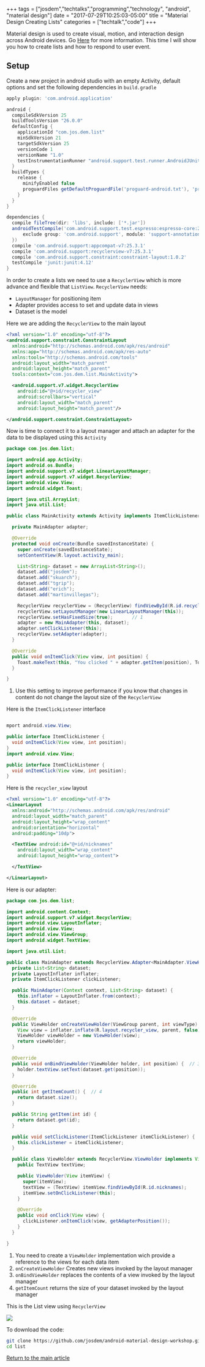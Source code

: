 +++
tags = ["josdem","techtalks","programming","technology", "android", "material design"]
date = "2017-07-29T10:25:03-05:00"
title = "Material Design Creating Lists"
categories = ["techtalk","code"]
+++

Material design is used to create visual, motion, and interaction design across Android devices. Go [Here](https://developer.android.com/training/material/index.html) for more information. This time I will show you how to create lists and how to respond to user event.

## Setup

Create a new project in android studio with an empty Activity, default options and set the following dependencies in `build.gradle`

```groovy
apply plugin: 'com.android.application'

android {
  compileSdkVersion 25
  buildToolsVersion "26.0.0"
  defaultConfig {
    applicationId "com.jos.dem.list"
    minSdkVersion 21
    targetSdkVersion 25
    versionCode 1
    versionName "1.0"
    testInstrumentationRunner "android.support.test.runner.AndroidJUnitRunner"
  }
  buildTypes {
    release {
      minifyEnabled false
      proguardFiles getDefaultProguardFile('proguard-android.txt'), 'proguard-rules.pro'
    }
  }
}

dependencies {
  compile fileTree(dir: 'libs', include: ['*.jar'])
  androidTestCompile('com.android.support.test.espresso:espresso-core:2.2.2', {
      exclude group: 'com.android.support', module: 'support-annotations'
  })
  compile 'com.android.support:appcompat-v7:25.3.1'
  compile 'com.android.support:recyclerview-v7:25.3.1'
  compile 'com.android.support.constraint:constraint-layout:1.0.2'
  testCompile 'junit:junit:4.12'
}
```

In order to create a lists we need to use a `RecyclerView` which is more advance and flexible that `ListView`. `RecyclerView` needs:

* `LayoutManager` for positioning item
* Adapter provides access to set and update data in views
* Dataset is the model

Here we are adding the `RecyclerView` to the main layout

```xml
<?xml version="1.0" encoding="utf-8"?>
<android.support.constraint.ConstraintLayout
  xmlns:android="http://schemas.android.com/apk/res/android"
  xmlns:app="http://schemas.android.com/apk/res-auto"
  xmlns:tools="http://schemas.android.com/tools"
  android:layout_width="match_parent"
  android:layout_height="match_parent"
  tools:context="com.jos.dem.list.MainActivity">

  <android.support.v7.widget.RecyclerView
    android:id="@+id/recycler_view"
    android:scrollbars="vertical"
    android:layout_width="match_parent"
    android:layout_height="match_parent"/>

</android.support.constraint.ConstraintLayout>
```

Now is time to connect it to a layout manager and attach an adapter for the data to be displayed using this `Activity`

```java
package com.jos.dem.list;

import android.app.Activity;
import android.os.Bundle;
import android.support.v7.widget.LinearLayoutManager;
import android.support.v7.widget.RecyclerView;
import android.view.View;
import android.widget.Toast;

import java.util.ArrayList;
import java.util.List;

public class MainActivity extends Activity implements ItemClickListener {

  private MainAdapter adapter;

  @Override
  protected void onCreate(Bundle savedInstanceState) {
    super.onCreate(savedInstanceState);
    setContentView(R.layout.activity_main);

    List<String> dataset = new ArrayList<String>();
    dataset.add("josdem");
    dataset.add("skuarch");
    dataset.add("tgrip");
    dataset.add("erich");
    dataset.add("martinvillegas");

    RecyclerView recyclerView = (RecyclerView) findViewById(R.id.recycler_view);
    recyclerView.setLayoutManager(new LinearLayoutManager(this));
    recyclerView.setHasFixedSize(true);       // 1
    adapter = new MainAdapter(this, dataset);
    adapter.setClickListener(this);
    recyclerView.setAdapter(adapter);
  }

  @Override
  public void onItemClick(View view, int position) {
    Toast.makeText(this, "You clicked " + adapter.getItem(position), Toast.LENGTH_SHORT).show();
  }

}
```

1. Use this setting to improve performance if you know that changes in content do not change the layout size of the `RecyclerView`

Here is the `ItemClickListener` interface

```java

mport android.view.View;

public interface ItemClickListener {
  void onItemClick(View view, int position);
}
import android.view.View;

public interface ItemClickListener {
  void onItemClick(View view, int position);
}
```

Here is the `recycler_view` layout

```xml
<?xml version="1.0" encoding="utf-8"?>
<LinearLayout
  xmlns:android="http://schemas.android.com/apk/res/android"
  android:layout_width="match_parent"
  android:layout_height="wrap_content"
  android:orientation="horizontal"
  android:padding="10dp">

  <TextView android:id="@+id/nicknames"
    android:layout_width="wrap_content"
    android:layout_height="wrap_content">

  </TextView>

</LinearLayout>

```

Here is our adapter:

```java
package com.jos.dem.list;

import android.content.Context;
import android.support.v7.widget.RecyclerView;
import android.view.LayoutInflater;
import android.view.View;
import android.view.ViewGroup;
import android.widget.TextView;

import java.util.List;

public class MainAdapter extends RecyclerView.Adapter<MainAdapter.ViewHolder> {
  private List<String> dataset;
  private LayoutInflater inflater;
  private ItemClickListener clickListener;

  public MainAdapter(Context context, List<String> dataset) {
    this.inflater = LayoutInflater.from(context);
    this.dataset = dataset;
  }

  @Override
  public ViewHolder onCreateViewHolder(ViewGroup parent, int viewType) {  // 2
    View view = inflater.inflate(R.layout.recycler_view, parent, false);
    ViewHolder viewHolder = new ViewHolder(view);
    return viewHolder;
  }

  @Override
  public void onBindViewHolder(ViewHolder holder, int position) {  // 3
    holder.textView.setText(dataset.get(position));
  }

  @Override
  public int getItemCount() {  // 4
    return dataset.size();
  }

  public String getItem(int id) {
    return dataset.get(id);
  }

  public void setClickListener(ItemClickListener itemClickListener) {
    this.clickListener = itemClickListener;
  }

  public class ViewHolder extends RecyclerView.ViewHolder implements View.OnClickListener { // 1
    public TextView textView;

    public ViewHolder(View itemView) {
      super(itemView);
      textView = (TextView) itemView.findViewById(R.id.nicknames);
      itemView.setOnClickListener(this);
    }

    @Override
    public void onClick(View view) {
      clickListener.onItemClick(view, getAdapterPosition());
    }
  }

}
```

1. You need to create a `ViewHolder` implementation wich provide a reference to the views for each data item
2. `onCreateViewHolder` Creates new views invoked by the layout manager
3. `onBindViewHolder` replaces the contents of a view invoked by the layout manager
4. `getItemCount` returns the size of your dataset invoked by the layout manager

This is the List view using `RecyclerView`

<img src="/img/techtalks/android/material_design_lists.png">

To download the code:

```bash
git clone https://github.com/josdem/android-material-design-workshop.git
cd list
```

[Return to the main article](/techtalk/android)
